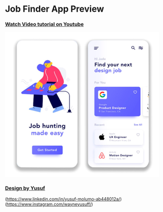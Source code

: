 
# Job Finder App Preview
### [Watch Video tutorial on Youtube](https://www.youtube.com/@yusuftechtips)
<img alt="Preview" width="550px" src="https://github.com/CrissAlvarezH/JobFinderApp/blob/master/preview/job_find_app.jpg" />

### [Design by Yusuf](https://www.youtube.com/@yusuftechtips)
(https://www.linkedin.com/in/yusuf-molumo-ab448012a/)
(https://www.instagram.com/wayneyusuff/)   


